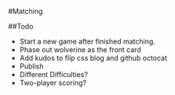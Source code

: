 #Matching

##Todo
 - Start a new game after finished matching.
 - Phase out wolverine as the front card
 - Add kudos to flip css blog and github octocat
 - Publish
 - Different Difficulties?
 - Two-player scoring?